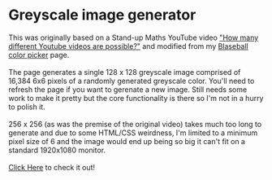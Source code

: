 # Greyscale image generator
This was originally based on a Stand-up Maths YouTube video ["How many different Youtube videos are possible?"](https://www.youtube.com/watch?v=5Yy_unGaD-w) and modified  from my [Blaseball color picker](https://eltrov.github.io/blaseball/color-picker) page.<br><br>
The page generates a single 128 x 128 greyscale image comprised of 16,384 6x6 pixels of a randomly generated greyscale color. You'll need to refresh the page if you want to gerenate a new image. Still needs some work to make it pretty but the core functionality is there so I'm not in a hurry to polish it.<br><br>
256 x 256 (as was the premise of the original video) takes much too long to generate and due to some HTML/CSS weirdness, I'm limited to a minimum pixel size of 6 and the image would end up being so big it can't fit on a standard 1920x1080 monitor.<br><br>
[Click Here](https://eltrov.github.io/img-gen/) to check it out!
